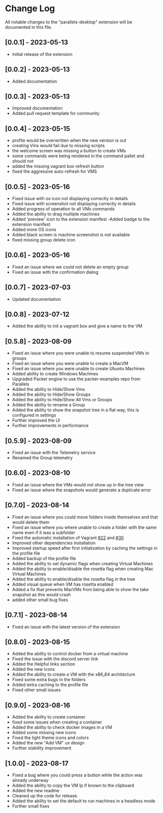 # Change Log

All notable changes to the "parallels-desktop" extension will be documented in this file.

## [0.0.1] - 2023-05-13

* Initial release of the extension

## [0.0.2] - 2023-05-13

* Added documentation

## [0.0.3] - 2023-05-13

* Improved documentation
* Added pull request template for community

## [0.0.4] - 2023-05-15

* profile would be overwritten when the new version is out
* creating Vms would fail due to missing scripts
* the welcome screen was missing a button to create VMs
* some commands were being rendered in the command pallet and should not
* added the missing vagrant box refresh button
* fixed the aggressive auto-refresh for VMS

## [0.0.5] - 2023-05-16

* Fixed issue with os icon not displaying correctly in details
* Fixed issue with screenshot not displaying correctly in details
* Added progress of operation to all VMs commands
* Added the ability to drag multiple machines
* Added 'preview' icon to the extension manifest -Added badge to the extension manifest
* Added more OS icons
* Added black screen is machine screenshot is not available
* fixed missing group delete icon

## [0.0.6] - 2023-05-16

* Fixed an issue where we could not delete an empty group
* Fixed an issue with the confirmation dialog

## [0.0.7] - 2023-07-03

* Updated documentation

## [0.0.8] - 2023-07-12

* Added the ability to init a vagrant box and give a name to the VM

## [0.5.8] - 2023-08-09

* Fixed an issue where you were unable to resume suspended VMs in groups
* Fixed an issue where you were unable to create a MacVM
* Fixed an issue where you were unable to create Ubuntu Machines
* Added ability to create Windows Machines
* Upgraded Packer engine to use the packer-examples repo from Parallels
* Added the ability to Hide/Show Vms
* Added the ability to Hide/Show Groups
* Added the ability to Hide/Show All Vms or Groups
* Added the ability to rename a Group
* Added the ability to show the snapshot tree in a flat way, this is configured in settings
* Further improved the UI
* Further improvements in performance
  
## [0.5.9] - 2023-08-09

* Fixed an issue with the Telemetry service
* Renamed the Group telemetry
  
## [0.6.0] - 2023-08-10

* Fixed an issue where the VMs would not show up in the tree view
* Fixed an issue where the snapshots would generate a duplicate error

## [0.7.0] - 2023-08-14

* Fixed an issue where you could move folders inside themselves and that would delete them
* Fixed an issue where you where unable to create a folder with the same name even if it was a subfolder
* Fixed the automatic installation of Vagrant [#22](https://github.com/Parallels/parallels-vscode-extension/issues/22) and [#30](https://github.com/Parallels/parallels-vscode-extension/issues/30)
* Improved other dependencies installation
* Improved startup speed after first initialization by caching the settings in the profile file
* Added backup of the profile file
* Added the ability to set dynamic flags when creating Virtual Machines
* Added the ability to enable/disable the rosetta flag when creating Mac Virtual Machines
* Added the ability to enable/disable the rosetta flag in the tree
* Added visual queue when VM has rosetta enabled
* Added a fix that prevents MacVMs from being able to show the take snapshot as this would crash
* added other small bug fixes

## [0.7.1] - 2023-08-14

* Fixed an issue with the latest version of the extension

## [0.8.0] - 2023-08-15

* Added the ability to control docker from a virtual machine
* Fixed the issue with the discord server link
* Added the Helpful links section
* Added the new icons
* Added the ability to create a VM with the x86_64 architecture
* Fixed some extra bugs in the folders
* Added extra caching to the profile file
* Fixed other small issues

## [0.9.0] - 2023-08-16

* Added the ability to create container
* fixed some issues when creating a container
* Added the ability to check docker images in a VM
* Added some missing new icons
* Fixed the light theme icons and colors
* Added the new "Add VM" ux design
* Further stability improvement
  
## [1.0.0] - 2023-08-17

* Fixed a bug where you could press a button while the action was already underway
* Added the ability to copy the VM Ip if known to the clipboard
* Added the new readme
* Cleaned up the code for release.
* Added the ability to set the default to run machines in a headless mode
* Further small fixes